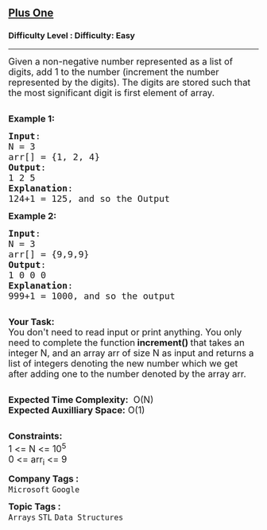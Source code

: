 <h2><a href="https://www.geeksforgeeks.org/problems/plus-one/1?page=5&difficulty=Easy&status=unsolved&sortBy=submissions">Plus One</a></h2><h3>Difficulty Level : Difficulty: Easy</h3><hr><div class="problems_problem_content__Xm_eO"><p><span style="font-size:18px">Given a non-negative number represented as a list of digits, add 1 to the number (increment the number represented by the digits). The digits are stored such that the most significant digit is first element of array. </span><br>
&nbsp;</p>

<p><span style="font-size:18px"><strong>Example 1:</strong></span></p>

<pre><span style="font-size:18px"><strong>Input</strong>: 
N = 3
arr[] = {1, 2, 4}
<strong>Output</strong>: 
1 2 5
<strong>Explanation</strong>:
124+1 = 125, and so the Output</span></pre>

<p><span style="font-size:18px"><strong>Example 2:</strong></span></p>

<pre><span style="font-size:18px"><strong>Input</strong>: 
N = 3
arr[] = {9,9,9}
<strong>Output</strong>: 
1 0 0 0
<strong>Explanation</strong>:
999+1 = 1000, and so the output</span></pre>

<p><br>
<strong><span style="font-size:18px">Your Task:</span></strong><br>
<span style="font-size:18px">You don't need to read input or print anything.&nbsp;You only need to complete the function<strong> increment()&nbsp;</strong>that takes an integer N, and an array arr of size N as input and returns a list of integers denoting the new number which we get after adding one to the number denoted by the array arr.</span></p>

<p><br>
<span style="font-size:18px"><strong>Expected Time Complexity:</strong> &nbsp;O(N)<br>
<strong>Expected Auxilliary Space:</strong> O(1)</span><br>
&nbsp;</p>

<p><span style="font-size:18px"><strong>Constraints:</strong></span><br>
<span style="font-size:18px">1 &lt;= N &lt;= 10<sup>5</sup><br>
0 &lt;= arr<sub>i</sub> &lt;= 9</span></p>
</div><p><span style=font-size:18px><strong>Company Tags : </strong><br><code>Microsoft</code>&nbsp;<code>Google</code>&nbsp;<br><p><span style=font-size:18px><strong>Topic Tags : </strong><br><code>Arrays</code>&nbsp;<code>STL</code>&nbsp;<code>Data Structures</code>&nbsp;